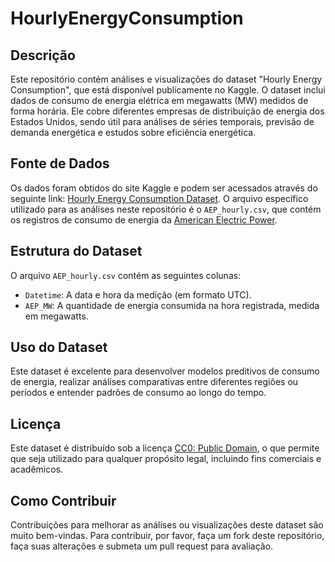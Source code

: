 # HourlyEnergyConsumption

## Descrição
Este repositório contém análises e visualizações do dataset "Hourly Energy Consumption", que está disponível publicamente no Kaggle. O dataset inclui dados de consumo de energia elétrica em megawatts (MW) medidos de forma horária. Ele cobre diferentes empresas de distribuição de energia dos Estados Unidos, sendo útil para análises de séries temporais, previsão de demanda energética e estudos sobre eficiência energética.

## Fonte de Dados
Os dados foram obtidos do site Kaggle e podem ser acessados através do seguinte link: [Hourly Energy Consumption Dataset](https://www.kaggle.com/datasets/robikscube/hourly-energy-consumption?select=AEP_hourly.csv). O arquivo específico utilizado para as análises neste repositório é o `AEP_hourly.csv`, que contém os registros de consumo de energia da [American Electric Power](https://en.wikipedia.org/wiki/American_Electric_Power).

## Estrutura do Dataset
O arquivo `AEP_hourly.csv` contém as seguintes colunas:
- `Datetime`: A data e hora da medição (em formato UTC).
- `AEP_MW`: A quantidade de energia consumida na hora registrada, medida em megawatts.

## Uso do Dataset
Este dataset é excelente para desenvolver modelos preditivos de consumo de energia, realizar análises comparativas entre diferentes regiões ou períodos e entender padrões de consumo ao longo do tempo.

## Licença
Este dataset é distribuído sob a licença [CC0: Public Domain](https://creativecommons.org/publicdomain/zero/1.0/), o que permite que seja utilizado para qualquer propósito legal, incluindo fins comerciais e acadêmicos.

## Como Contribuir
Contribuições para melhorar as análises ou visualizações deste dataset são muito bem-vindas. Para contribuir, por favor, faça um fork deste repositório, faça suas alterações e submeta um pull request para avaliação.
